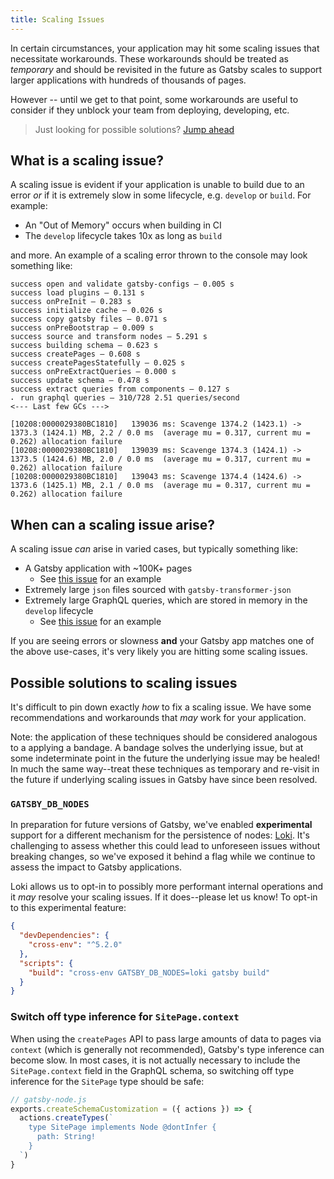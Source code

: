 ```yaml
---
title: Scaling Issues
---
```


In certain circumstances, your application may hit some scaling issues that necessitate workarounds. These workarounds should be treated as *temporary* and should be revisited in the future as Gatsby scales to support larger applications with hundreds of thousands of pages.

However -- until we get to that point, some workarounds are useful to consider if they unblock your team from deploying, developing, etc.

> Just looking for possible solutions? [Jump ahead](#possible-solutions-to-scaling-issues)

## What is a scaling issue?

A scaling issue is evident if your application is unable to build due to an error *or* if it is extremely slow in some lifecycle, e.g. `develop` or `build`. For example:

- An "Out of Memory" occurs when building in CI
- The `develop` lifecycle takes 10x as long as `build`

and more. An example of a scaling error thrown to the console may look something like:

```shell
success open and validate gatsby-configs — 0.005 s
success load plugins — 0.131 s
success onPreInit — 0.283 s
success initialize cache — 0.026 s
success copy gatsby files — 0.071 s
success onPreBootstrap — 0.009 s
success source and transform nodes — 5.291 s
success building schema — 0.623 s
success createPages — 0.608 s
success createPagesStatefully — 0.025 s
success onPreExtractQueries — 0.000 s
success update schema — 0.478 s
success extract queries from components — 0.127 s
⠄ run graphql queries — 310/728 2.51 queries/second
<--- Last few GCs --->

[10208:0000029380BC1810]   139036 ms: Scavenge 1374.2 (1423.1) -> 1373.3 (1424.1) MB, 2.2 / 0.0 ms  (average mu = 0.317, current mu = 0.262) allocation failure
[10208:0000029380BC1810]   139039 ms: Scavenge 1374.3 (1424.1) -> 1373.5 (1424.6) MB, 2.0 / 0.0 ms  (average mu = 0.317, current mu = 0.262) allocation failure
[10208:0000029380BC1810]   139043 ms: Scavenge 1374.4 (1424.6) -> 1373.6 (1425.1) MB, 2.1 / 0.0 ms  (average mu = 0.317, current mu = 0.262) allocation failure
```

## When can a scaling issue arise?

A scaling issue *can* arise in varied cases, but typically something like:

- A Gatsby application with ~100K+ pages 
  - See [this issue](https://github.com/gatsbyjs/gatsby/issues/12343) for an example
- Extremely large `json` files sourced with `gatsby-transformer-json`
- Extremely large GraphQL queries, which are stored in memory in the `develop` lifecycle 
  - See [this issue](https://github.com/gatsbyjs/gatsby/issues/12566) for an example

If you are seeing errors or slowness **and** your Gatsby app matches one of the above use-cases, it's very likely you are hitting some scaling issues.

## Possible solutions to scaling issues

It's difficult to pin down exactly *how* to fix a scaling issue. We have some recommendations and workarounds that *may* work for your application.

Note: the application of these techniques should be considered analogous to a applying a bandage. A bandage solves the underlying issue, but at some indeterminate point in the future the underlying issue may be healed! In much the same way--treat these techniques as temporary and re-visit in the future if underlying scaling issues in Gatsby have since been resolved.

### `GATSBY_DB_NODES`

In preparation for future versions of Gatsby, we've enabled **experimental** support for a different mechanism for the persistence of nodes: [Loki](https://www.npmjs.com/package/lokijs). It's challenging to assess whether this could lead to unforeseen issues without breaking changes, so we've exposed it behind a flag while we continue to assess the impact to Gatsby applications.

Loki allows us to opt-in to possibly more performant internal operations and it *may* resolve your scaling issues. If it does--please let us know! To opt-in to this experimental feature:

```json
{
  "devDependencies": {
    "cross-env": "^5.2.0"
  },
  "scripts": {
    "build": "cross-env GATSBY_DB_NODES=loki gatsby build"
  }
}
```

### Switch off type inference for `SitePage.context`

When using the `createPages` API to pass large amounts of data to pages via `context` (which is generally not recommended), Gatsby's type inference can become slow. In most cases, it is not actually necessary to include the `SitePage.context` field in the GraphQL schema, so switching off type inference for the `SitePage` type should be safe:

```js
// gatsby-node.js
exports.createSchemaCustomization = ({ actions }) => {
  actions.createTypes(`
    type SitePage implements Node @dontInfer {
      path: String!
    }
  `)
}
```